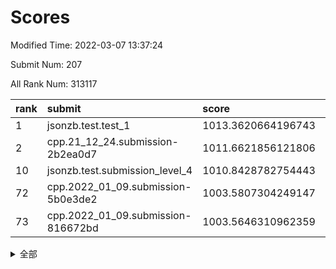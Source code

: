 # Scores

Modified Time: 2022-03-07 13:37:24

Submit Num: 207

All Rank Num: 313117

| rank |               submit               |       score        |       sigma        | pk_num |
| :--- | :--------------------------------- | :----------------- | :----------------- | :----- |
| 1    | jsonzb.test.test_1                 | 1013.3620664196743 | 0.8348762366772454 | 6050   |
| 2    | cpp.21_12_24.submission-2b2ea0d7   | 1011.6621856121806 | 0.797992561549721  | 6052   |
| 10   | jsonzb.test.submission_level_4     | 1010.8428782754443 | 0.7979398794860545 | 6051   |
| 72   | cpp.2022_01_09.submission-5b0e3de2 | 1003.5807304249147 | 0.7239125733266075 | 6053   |
| 73   | cpp.2022_01_09.submission-816672bd | 1003.5646310962359 | 0.7147024143208187 | 6050   |


<details>
<summary>全部</summary>

| rank |                 submit                 |       score        |       sigma        | pk_num |
| :--- | :------------------------------------- | :----------------- | :----------------- | :----- |
| 1    | jsonzb.test.test_1                     | 1013.3620664196743 | 0.8348762366772454 | 6050   |
| 2    | cpp.21_12_24.submission-2b2ea0d7       | 1011.6621856121806 | 0.797992561549721  | 6052   |
| 3    | gobigger.level_3.submission_level_3_6  | 1011.3534209789367 | 0.7581932944357794 | 6056   |
| 4    | gobigger.level_3.submission_level_3_39 | 1011.1770977136148 | 0.7744394455489129 | 6054   |
| 5    | gobigger.level_3.submission_level_3_42 | 1011.1488266030938 | 0.7840256471199804 | 6051   |
| 6    | gobigger.level_3.submission_level_3_44 | 1011.0768609635658 | 0.7675609120939011 | 6054   |
| 7    | gobigger.level_3.submission_level_3_45 | 1010.9193006360928 | 0.7608300420309726 | 6051   |
| 8    | gobigger.level_3.submission_level_3_19 | 1010.8661807315898 | 0.7391883072531175 | 6046   |
| 9    | gobigger.level_3.submission_level_3_41 | 1010.8531923896768 | 0.7584946293448563 | 6048   |
| 10   | jsonzb.test.submission_level_4         | 1010.8428782754443 | 0.7979398794860545 | 6051   |
| 11   | gobigger.level_3.submission_level_3_38 | 1010.8338629639653 | 0.75696323500473   | 6051   |
| 12   | gobigger.level_3.submission_level_3_22 | 1010.7960561238746 | 0.774959722032751  | 6047   |
| 13   | gobigger.level_3.submission_level_3_17 | 1010.7178985008015 | 0.7570303130966396 | 6053   |
| 14   | gobigger.level_3.submission_level_3_10 | 1010.6390480444146 | 0.7662250044323373 | 6051   |
| 15   | gobigger.level_3.submission_level_3_46 | 1010.6152010645357 | 0.7456883792279803 | 6050   |
| 16   | gobigger.level_3.submission_level_3_21 | 1010.5956266145347 | 0.7840097642836847 | 6043   |
| 17   | gobigger.level_3.submission_level_3_36 | 1010.5485174535281 | 0.7674537153256539 | 6052   |
| 18   | gobigger.level_3.submission_level_3_16 | 1010.4111453348495 | 0.7637594433521651 | 6051   |
| 19   | gobigger.level_3.submission_level_3_11 | 1010.4074090044892 | 0.7806882925662186 | 6045   |
| 20   | gobigger.level_3.submission_level_3_4  | 1010.2263779183243 | 0.7849666755428817 | 6052   |
| 21   | gobigger.level_3.submission_level_3_13 | 1010.2096641069905 | 0.7590397364692926 | 6056   |
| 22   | gobigger.level_3.submission_level_3_29 | 1010.209523990312  | 0.7583436766156214 | 6052   |
| 23   | gobigger.level_3.submission_level_3_1  | 1010.0700795267202 | 0.7796253138996605 | 6049   |
| 24   | gobigger.level_3.submission_level_3_9  | 1009.9939013342685 | 0.7660007136605226 | 6050   |
| 25   | gobigger.level_3.submission_level_3_14 | 1009.8750566151411 | 0.7736987735205447 | 6054   |
| 26   | gobigger.level_3.submission_level_3_40 | 1009.8643603416557 | 0.747584064013163  | 6051   |
| 27   | gobigger.level_3.submission_level_3_25 | 1009.8320790166929 | 0.7541399235005145 | 6052   |
| 28   | gobigger.level_3.submission_level_3_27 | 1009.7782705325732 | 0.7556295891637436 | 6055   |
| 29   | gobigger.level_3.submission_level_3_37 | 1009.7602573313901 | 0.7544415423227281 | 6049   |
| 30   | gobigger.level_3.submission_level_3_31 | 1009.7579227129988 | 0.7496865386887713 | 6045   |
| 31   | gobigger.level_3.submission_level_3_49 | 1009.6766643826538 | 0.7404963291753842 | 6052   |
| 32   | gobigger.level_3.submission_level_3_3  | 1009.659437252147  | 0.7693568949787728 | 6053   |
| 33   | gobigger.level_3.submission_level_3_26 | 1009.62965950853   | 0.7447214206147061 | 6049   |
| 34   | gobigger.level_3.submission_level_3_7  | 1009.5605808416025 | 0.7884772811665672 | 6051   |
| 35   | gobigger.level_3.submission_level_3_8  | 1009.4956824789127 | 0.7805110843304115 | 6054   |
| 36   | gobigger.level_3.submission_level_3_43 | 1009.4899805910648 | 0.745822461718456  | 6051   |
| 37   | gobigger.level_3.submission_level_3_12 | 1009.4827223083282 | 0.744642034939987  | 6052   |
| 38   | gobigger.level_3.submission_level_3_18 | 1009.4109451751891 | 0.7582189895592757 | 6053   |
| 39   | gobigger.level_3.submission_level_3_48 | 1009.3752887321103 | 0.762152682500921  | 6051   |
| 40   | gobigger.level_3.submission_level_3_0  | 1009.2105488899291 | 0.7600430843540433 | 6047   |
| 41   | gobigger.level_3.submission_level_3_35 | 1009.1895729706041 | 0.7368434042506492 | 6049   |
| 42   | gobigger.level_3.submission_level_3_15 | 1009.1826534970332 | 0.7393823823134595 | 6050   |
| 43   | gobigger.level_3.submission_level_3_2  | 1009.1244297684706 | 0.7448954165568943 | 6055   |
| 44   | gobigger.level_3.submission_level_3_32 | 1009.0872171708168 | 0.731926971037703  | 6048   |
| 45   | gobigger.level_3.submission_level_3_23 | 1009.0602106434534 | 0.7547286456109841 | 6053   |
| 46   | gobigger.level_3.submission_level_3_34 | 1008.8739968620307 | 0.736999147758969  | 6050   |
| 47   | gobigger.level_3.submission_level_3_20 | 1008.8351839907261 | 0.7499538302672718 | 6051   |
| 48   | gobigger.level_3.submission_level_3_30 | 1008.7588052360055 | 0.7390631519734031 | 6053   |
| 49   | gobigger.level_3.submission_level_3_28 | 1008.6247761531632 | 0.7431631309845337 | 6054   |
| 50   | gobigger.level_3.submission_level_3_33 | 1008.6141063971227 | 0.7299277624942089 | 6044   |
| 51   | gobigger.level_3.submission_level_3_47 | 1008.4782071576547 | 0.7424494211650052 | 6053   |
| 52   | gobigger.level_3.submission_level_3_24 | 1008.1735687665315 | 0.7404058868693708 | 6048   |
| 53   | gobigger.level_3.submission_level_3_5  | 1008.0450634757103 | 0.7453691935064102 | 6049   |
| 54   | gobigger.level_1.submission_level_1_10 | 1004.9714298325254 | 0.7164905760452777 | 6054   |
| 55   | gobigger.level_1.submission_level_1_49 | 1004.812554888167  | 0.7244523316637924 | 6050   |
| 56   | gobigger.level_1.submission_level_1_47 | 1004.7208340778435 | 0.7334613170361474 | 6051   |
| 57   | gobigger.level_1.submission_level_1_14 | 1004.510288341542  | 0.7213341549521675 | 6050   |
| 58   | gobigger.level_1.submission_level_1_29 | 1004.1979639228593 | 0.7186957644071696 | 6050   |
| 59   | gobigger.level_1.submission_level_1_36 | 1004.155975704934  | 0.7240351887645846 | 6051   |
| 60   | gobigger.level_1.submission_level_1_38 | 1004.1324624737539 | 0.7199999482227789 | 6056   |
| 61   | gobigger.level_1.submission_level_1_34 | 1004.1238484442509 | 0.7127456798291433 | 6049   |
| 62   | gobigger.level_1.submission_level_1_0  | 1004.0739068676951 | 0.6949058138072567 | 6050   |
| 63   | gobigger.level_1.submission_level_1_8  | 1003.9840393003295 | 0.7088850971553372 | 6045   |
| 64   | gobigger.level_1.submission_level_1_22 | 1003.9768185506537 | 0.7071937057091624 | 6048   |
| 65   | gobigger.level_1.submission_level_1_39 | 1003.9220810567978 | 0.7165796961186055 | 6049   |
| 66   | gobigger.level_1.submission_level_1_13 | 1003.9172524452122 | 0.709949068252455  | 6052   |
| 67   | gobigger.level_1.submission_level_1_23 | 1003.8818540563889 | 0.7135986254485251 | 6058   |
| 68   | gobigger.level_1.submission_level_1_41 | 1003.8511317869264 | 0.7038464646711643 | 6052   |
| 69   | gobigger.level_1.submission_level_1_18 | 1003.6818206591391 | 0.7165705508485619 | 6051   |
| 70   | gobigger.level_1.submission_level_1_20 | 1003.6588432731163 | 0.7258390145562416 | 6051   |
| 71   | gobigger.level_1.submission_level_1_12 | 1003.626547498816  | 0.7064260891439567 | 6048   |
| 72   | cpp.2022_01_09.submission-5b0e3de2     | 1003.5807304249147 | 0.7239125733266075 | 6053   |
| 73   | cpp.2022_01_09.submission-816672bd     | 1003.5646310962359 | 0.7147024143208187 | 6050   |
| 74   | gobigger.level_1.submission_level_1_26 | 1003.5268183080037 | 0.720052590213407  | 6055   |
| 75   | gobigger.level_1.submission_level_1_5  | 1003.4531566836599 | 0.7262240046380106 | 6056   |
| 76   | gobigger.level_1.submission_level_1_40 | 1003.4226472623451 | 0.7128342383605064 | 6050   |
| 77   | gobigger.level_1.submission_level_1_30 | 1003.3797505827705 | 0.7154545783799555 | 6051   |
| 78   | gobigger.level_1.submission_level_1_43 | 1003.3789010240889 | 0.7209820839258517 | 6049   |
| 79   | gobigger.level_1.submission_level_1_17 | 1003.3664420057515 | 0.7154843079919212 | 6046   |
| 80   | gobigger.level_1.submission_level_1_24 | 1003.3454496616864 | 0.7262414921676177 | 6049   |
| 81   | gobigger.level_1.submission_level_1_9  | 1003.3355594963482 | 0.7170769261493822 | 6050   |
| 82   | gobigger.level_1.submission_level_1_6  | 1003.3279928826701 | 0.7120569304259874 | 6050   |
| 83   | gobigger.level_1.submission_level_1_35 | 1003.1630263727332 | 0.7189030928996459 | 6050   |
| 84   | gobigger.level_1.submission_level_1_48 | 1003.1584422887217 | 0.709022011754752  | 6048   |
| 85   | gobigger.level_1.submission_level_1_1  | 1003.1037774533468 | 0.7085838023389606 | 6047   |
| 86   | gobigger.level_1.submission_level_1_27 | 1003.0704048401599 | 0.7112861502293981 | 6051   |
| 87   | gobigger.level_1.submission_level_1_44 | 1003.0621158156424 | 0.7156798995427623 | 6051   |
| 88   | gobigger.level_1.submission_level_1_31 | 1003.0585358514621 | 0.7230176920294425 | 6051   |
| 89   | gobigger.level_1.submission_level_1_19 | 1003.0480918113119 | 0.7112780263018839 | 6052   |
| 90   | gobigger.level_1.submission_level_1_42 | 1003.0046112928202 | 0.7017162698234408 | 6050   |
| 91   | gobigger.level_1.submission_level_1_3  | 1002.9695848245658 | 0.7295872343853053 | 6055   |
| 92   | gobigger.level_1.submission_level_1_15 | 1002.9334770665869 | 0.7185574514742433 | 6046   |
| 93   | gobigger.level_1.submission_level_1_4  | 1002.8540940564881 | 0.7281454719871681 | 6051   |
| 94   | gobigger.level_1.submission_level_1_32 | 1002.6891384609403 | 0.7094498962076242 | 6045   |
| 95   | gobigger.level_1.submission_level_1_21 | 1002.6766199887919 | 0.7121785392908629 | 6047   |
| 96   | gobigger.level_1.submission_level_1_25 | 1002.6630275802128 | 0.7165478105944103 | 6049   |
| 97   | gobigger.level_1.submission_level_1_46 | 1002.5656077053926 | 0.7174217914270181 | 6049   |
| 98   | gobigger.level_1.submission_level_1_2  | 1002.4182421229025 | 0.7202015580332546 | 6049   |
| 99   | gobigger.level_1.submission_level_1_37 | 1002.2964849751485 | 0.7146741695707777 | 6053   |
| 100  | gobigger.level_1.submission_level_1_45 | 1002.2868064758911 | 0.7077389656060649 | 6049   |
| 101  | gobigger.level_1.submission_level_1_7  | 1002.1607167507741 | 0.7056963768038522 | 6052   |
| 102  | gobigger.level_1.submission_level_1_28 | 1002.1487699151438 | 0.7072740448715946 | 6050   |
| 103  | gobigger.level_1.submission_level_1_33 | 1002.1187925500641 | 0.709481894028115  | 6049   |
| 104  | gobigger.level_1.submission_level_1_11 | 1001.5557836166392 | 0.7083634270606155 | 6051   |
| 105  | gobigger.level_1.submission_level_1_16 | 1001.529498890881  | 0.711090235915357  | 6048   |
| 106  | gobigger.random.submission_random_33   | 997.3662328335383  | 0.70793425036214   | 6047   |
| 107  | gobigger.random.submission_random_42   | 997.2688116199503  | 0.7030371315949545 | 6053   |
| 108  | gobigger.random.submission_random_41   | 997.0487789760268  | 0.7077070226023068 | 6051   |
| 109  | gobigger.random.submission_random_5    | 996.9410713938554  | 0.703521357268187  | 6048   |
| 110  | gobigger.random.submission_random_22   | 996.8557893344906  | 0.7181326871478448 | 6051   |
| 111  | gobigger.random.submission_random_28   | 996.7745843694219  | 0.7096309674294777 | 6050   |
| 112  | gobigger.random.submission_random_32   | 996.6763424956928  | 0.7037729431684323 | 6052   |
| 113  | gobigger.random.submission_random_6    | 996.5549490511984  | 0.6929352181690507 | 6047   |
| 114  | gobigger.random.submission_random_44   | 996.520625316149   | 0.7117934378745618 | 6054   |
| 115  | gobigger.random.submission_random_23   | 996.5093660784732  | 0.7160282568517544 | 6056   |
| 116  | gobigger.random.submission_random_38   | 996.2961936563898  | 0.7174069608945315 | 6051   |
| 117  | gobigger.random.submission_random_11   | 996.2928084039049  | 0.7142072499462644 | 6048   |
| 118  | gobigger.random.submission_random_36   | 996.2566288448409  | 0.7077383667165603 | 6050   |
| 119  | gobigger.random.submission_random_39   | 996.253235937458   | 0.7128389325758857 | 6048   |
| 120  | gobigger.random.submission_random_30   | 996.249517561323   | 0.7117384217286669 | 6050   |
| 121  | gobigger.random.submission_random_17   | 996.2467069513198  | 0.7096274273997151 | 6052   |
| 122  | gobigger.random.submission_random_40   | 996.2458655219205  | 0.7020501004185664 | 6051   |
| 123  | gobigger.random.submission_random_27   | 996.1520983744443  | 0.7333039873892595 | 6052   |
| 124  | gobigger.random.submission_random_13   | 996.1430740450437  | 0.7050747005007795 | 6052   |
| 125  | gobigger.random.submission_random_16   | 996.1250901646267  | 0.7017190078719583 | 6050   |
| 126  | gobigger.random.submission_random_25   | 996.1088839144073  | 0.7113580240783509 | 6049   |
| 127  | gobigger.random.submission_random_7    | 996.0892281699438  | 0.7136336248798026 | 6046   |
| 128  | gobigger.random.submission_random_35   | 996.0606422751199  | 0.7124560020787828 | 6051   |
| 129  | gobigger.random.submission_random_10   | 996.0565812928196  | 0.7127167274560469 | 6050   |
| 130  | gobigger.random.submission_random_8    | 995.9877691802468  | 0.7211153672329633 | 6050   |
| 131  | gobigger.random.submission_random_18   | 995.9385351193076  | 0.7120851467058443 | 6052   |
| 132  | gobigger.random.submission_random_31   | 995.9161498393853  | 0.7154099603738376 | 6043   |
| 133  | gobigger.random.submission_random_14   | 995.892961264313   | 0.7163145946784121 | 6054   |
| 134  | gobigger.random.submission_random_15   | 995.8780282756474  | 0.7117917486754628 | 6047   |
| 135  | gobigger.random.submission_random_20   | 995.8347741388027  | 0.7036716572065544 | 6049   |
| 136  | gobigger.random.submission_random_3    | 995.7921926494722  | 0.7166601266509975 | 6050   |
| 137  | gobigger.random.submission_random_46   | 995.756286054727   | 0.718779568123411  | 6056   |
| 138  | gobigger.random.submission_random_1    | 995.7310449365826  | 0.7133201218963795 | 6052   |
| 139  | gobigger.random.submission_random_48   | 995.7213624592524  | 0.7243487112728414 | 6043   |
| 140  | gobigger.random.submission_random_34   | 995.6166301528252  | 0.7177610667718104 | 6048   |
| 141  | gobigger.random.submission_random_9    | 995.6102247090398  | 0.7215837166201876 | 6053   |
| 142  | gobigger.random.submission_random_49   | 995.5562018036968  | 0.710329675078016  | 6048   |
| 143  | gobigger.random.submission_random_2    | 995.5175962078566  | 0.7086593434563209 | 6047   |
| 144  | gobigger.random.submission_random_29   | 995.503263658696   | 0.7146083890820366 | 6049   |
| 145  | gobigger.random.submission_random_21   | 995.4211347284737  | 0.6996489523809285 | 6053   |
| 146  | gobigger.random.submission_random_4    | 995.3870430995605  | 0.7087812153408468 | 6051   |
| 147  | gobigger.random.submission_random_0    | 995.3113033815378  | 0.7105300194349041 | 6050   |
| 148  | gobigger.random.submission_random_24   | 995.3023803009119  | 0.714585038511185  | 6048   |
| 149  | gobigger.random.submission_random_43   | 995.2876734274669  | 0.7022792473021353 | 6053   |
| 150  | gobigger.random.submission_random_37   | 995.2765555231425  | 0.719748540570523  | 6051   |
| 151  | gobigger.random.submission_random_26   | 995.1507041558413  | 0.7126397627436405 | 6047   |
| 152  | gobigger.random.submission_random_45   | 995.0838473660684  | 0.703800300900055  | 6052   |
| 153  | gobigger.level_2.submission_level_2_25 | 995.029585125552   | 0.7360523533927001 | 6052   |
| 154  | gobigger.random.submission_random_47   | 994.9499194394763  | 0.7116451434030118 | 6043   |
| 155  | gobigger.random.submission_random_12   | 994.7937027251724  | 0.7136018013752305 | 6052   |
| 156  | gobigger.level_2.submission_level_2_32 | 994.6430173219557  | 0.720400209116563  | 6057   |
| 157  | gobigger.random.submission_random_19   | 994.2368567381328  | 0.7131583159627874 | 6049   |
| 158  | gobigger.level_2.submission_level_2_34 | 994.1206445559865  | 0.7274606385863729 | 6046   |
| 159  | gobigger.level_2.submission_level_2_30 | 993.7399671647153  | 0.7213963741177175 | 6053   |
| 160  | gobigger.level_2.submission_level_2_15 | 993.6531261040732  | 0.7495900422788128 | 6050   |
| 161  | gobigger.level_2.submission_level_2_5  | 993.6367331738138  | 0.7309748821609235 | 6048   |
| 162  | gobigger.level_2.submission_level_2_33 | 993.5506062389596  | 0.7545258632855951 | 6055   |
| 163  | gobigger.level_2.submission_level_2_10 | 993.3973558216765  | 0.7268141432990936 | 6054   |
| 164  | gobigger.level_2.submission_level_2_45 | 993.3123076787093  | 0.737224087345512  | 6047   |
| 165  | gobigger.level_2.submission_level_2_22 | 993.2072104952198  | 0.7443457160667997 | 6054   |
| 166  | gobigger.level_2.submission_level_2_28 | 993.0412548979415  | 0.7554607906072129 | 6051   |
| 167  | gobigger.level_2.submission_level_2_43 | 992.8307731646622  | 0.7289019617701812 | 6048   |
| 168  | gobigger.level_2.submission_level_2_24 | 992.782854439671   | 0.7392820157296928 | 6052   |
| 169  | gobigger.level_2.submission_level_2_42 | 992.7663184653892  | 0.7372843491720016 | 6049   |
| 170  | gobigger.level_2.submission_level_2_11 | 992.7623455231807  | 0.7328951330004893 | 6051   |
| 171  | gobigger.level_2.submission_level_2_14 | 992.6300238702403  | 0.7372902283642111 | 6049   |
| 172  | gobigger.level_2.submission_level_2_7  | 992.5992348342983  | 0.72950388669435   | 6052   |
| 173  | gobigger.level_2.submission_level_2_0  | 992.5380897227185  | 0.7575756751742462 | 6052   |
| 174  | gobigger.level_2.submission_level_2_36 | 992.4993878845632  | 0.7589037835349226 | 6052   |
| 175  | gobigger.level_2.submission_level_2_1  | 992.4957103879501  | 0.7354713725919948 | 6052   |
| 176  | gobigger.level_2.submission_level_2_47 | 992.4798249374719  | 0.7319447567911788 | 6051   |
| 177  | gobigger.level_2.submission_level_2_19 | 992.4326905213812  | 0.7308780514698668 | 6053   |
| 178  | gobigger.level_2.submission_level_2_26 | 992.353622257486   | 0.7354309768267248 | 6050   |
| 179  | gobigger.level_2.submission_level_2_16 | 992.3270743405011  | 0.7393792690128131 | 6053   |
| 180  | gobigger.level_2.submission_level_2_20 | 992.1495939185506  | 0.7363034752657573 | 6051   |
| 181  | gobigger.level_2.submission_level_2_21 | 992.121468206987   | 0.7467724840229252 | 6049   |
| 182  | gobigger.level_2.submission_level_2_38 | 992.107422822873   | 0.7567210023426066 | 6053   |
| 183  | gobigger.level_2.submission_level_2_23 | 992.0913973338282  | 0.7472433958017332 | 6049   |
| 184  | gobigger.level_2.submission_level_2_17 | 992.0804930555827  | 0.7756758608891605 | 6049   |
| 185  | gobigger.level_2.submission_level_2_48 | 992.0613591609311  | 0.7383519703626193 | 6055   |
| 186  | gobigger.level_2.submission_level_2_41 | 991.9909329744761  | 0.7311303737108473 | 6052   |
| 187  | gobigger.level_2.submission_level_2_18 | 991.8988979767379  | 0.7543489252473493 | 6049   |
| 188  | gobigger.level_2.submission_level_2_39 | 991.8817139162693  | 0.7459726540108199 | 6047   |
| 189  | gobigger.level_2.submission_level_2_13 | 991.8461318637607  | 0.7587884488313917 | 6052   |
| 190  | gobigger.level_2.submission_level_2_49 | 991.8220340913471  | 0.7305062512884206 | 6047   |
| 191  | gobigger.level_2.submission_level_2_31 | 991.7805625909065  | 0.7366082733134853 | 6049   |
| 192  | gobigger.level_2.submission_level_2_6  | 991.7539480620758  | 0.7490184460062734 | 6055   |
| 193  | gobigger.level_2.submission_level_2_9  | 991.7208781154375  | 0.7433179394009186 | 6055   |
| 194  | gobigger.level_2.submission_level_2_3  | 991.6869022427447  | 0.7464006843542796 | 6053   |
| 195  | gobigger.level_2.submission_level_2_4  | 991.6728125255219  | 0.7494149380585436 | 6057   |
| 196  | gobigger.level_2.submission_level_2_46 | 991.6567977326557  | 0.7550068030316115 | 6048   |
| 197  | gobigger.level_2.submission_level_2_2  | 991.5978385186453  | 0.7565977184271842 | 6055   |
| 198  | gobigger.level_2.submission_level_2_44 | 991.5826984117575  | 0.7530772416123332 | 6050   |
| 199  | gobigger.level_2.submission_level_2_8  | 991.4638509670154  | 0.76768638860179   | 6051   |
| 200  | gobigger.level_2.submission_level_2_35 | 991.4453475135417  | 0.7414174383352338 | 6049   |
| 201  | gobigger.level_2.submission_level_2_29 | 991.3694821238836  | 0.7507320478602287 | 6050   |
| 202  | gobigger.level_2.submission_level_2_12 | 991.2568178107655  | 0.7388868593720804 | 6055   |
| 203  | gobigger.level_2.submission_level_2_37 | 990.7744114824153  | 0.7710172804042366 | 6048   |
| 204  | gobigger.level_2.submission_level_2_27 | 990.568175141253   | 0.7494517432469449 | 6053   |
| 205  | gobigger.level_2.submission_level_2_40 | 990.202353351804   | 0.760757917260283  | 6051   |
| 206  | gobigger.none.submission_none_1        | 977.9870281143667  | 1.2887525613734154 | 6049   |
| 207  | gobigger.none.submission_none_0        | 977.1570999503941  | 1.4453561282938439 | 6052   |

</details>